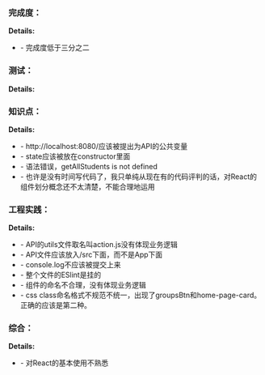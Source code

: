### 完成度：


__Details:__

- \- 完成度低于三分之二

### 测试：


__Details:__



### 知识点：


__Details:__

- \- http://localhost:8080/应该被提出为API的公共变量
- \- state应该被放在constructor里面
- \- 语法错误，getAllStudents is not defined
- \- 也许是没有时间写代码了，我只单纯从现在有的代码评判的话，对React的组件划分概念还不太清楚，不能合理地运用

### 工程实践：


__Details:__

- \- API的utils文件取名叫action.js没有体现业务逻辑
- \- API文件应该放入/src下面，而不是App下面
- \- console.log不应该被提交上来
- \- 整个文件的ESlint是挂的
- \- 组件的命名不合理，没有体现业务逻辑
- \- css class命名格式不规范不统一，出现了groupsBtn和home-page-card。正确的应该是第二种。

### 综合：


__Details:__

- \- 对React的基本使用不熟悉

